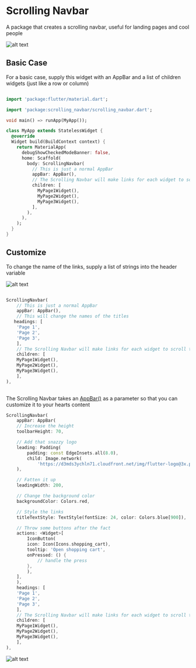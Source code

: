 # Scrolling Navbar

A package that creates a scrolling navbar, useful for landing pages and cool people




![alt text](https://media.discordapp.net/attachments/704804916438499378/812424684011520000/2021-02-19_15.44.11.gif?width=1664&height=1011)

## Basic Case

For a basic case, supply this widget with an AppBar and a list of children widgets (just like a row or column)

```dart

import 'package:flutter/material.dart';

import 'package:scrolling_navbar/scrolling_navbar.dart';

void main() => runApp(MyApp());

class MyApp extends StatelessWidget {
  @override
  Widget build(BuildContext context) {
    return MaterialApp(
      debugShowCheckedModeBanner: false,
      home: Scaffold(
        body: ScrollingNavbar(
          // This is just a normal AppBar
          appBar: AppBar(),
          // The Scrolling Navbar will make links for each widget to scroll to
          children: [
            MyPage1Widget(),
            MyPage2Widget(),
            MyPage3Widget(),
          ],
        ),
      ),
    );
  }
}

```

## Customize

To change the name of the links, supply a list of strings into the header variable

![alt text](https://media.discordapp.net/attachments/704804916438499378/812424684011520000/2021-02-19_15.44.11.gif?width=1664&height=1011)

```dart

ScrollingNavbar(
    // This is just a normal AppBar
    appBar: AppBar(),
    // This will change the names of the titles
   headings: [
    'Page 1',
    'Page 2',
    'Page 3',
    ],
    // The Scrolling Navbar will make links for each widget to scroll to
    children: [
    MyPage1Widget(),
    MyPage2Widget(),
    MyPage3Widget(),
    ],
),
     
```

The Scrolling Navbar takes an [AppBar()](https://api.flutter.dev/flutter/material/AppBar-class.html) as a parameter so that you can customize it to your hearts content


```dart
ScrollingNavbar(
    appBar: AppBar(
    // Increase the height
    toolbarHeight: 70,

    // Add that snazzy logo
    leading: Padding(
        padding: const EdgeInsets.all(8.0),
        child: Image.network(
            'https://d3mds3ychln71.cloudfront.net/img/flutter-logo@3x.png'),
    ),

    // Fatten it up
    leadingWidth: 200,

    // Change the background color
    backgroundColor: Colors.red,

    // Style the links
    titleTextStyle: TextStyle(fontSize: 24, color: Colors.blue[900]),

    // Throw some buttons after the fact
    actions: <Widget>[
        IconButton(
        icon: Icon(Icons.shopping_cart),
        tooltip: 'Open shopping cart',
        onPressed: () {
            // handle the press
        },
        ),
    ],
    ),
    headings: [
    'Page 1',
    'Page 2',
    'Page 3',
    ],
    // The Scrolling Navbar will make links for each widget to scroll to
    children: [
    MyPage1Widget(),
    MyPage2Widget(),
    MyPage3Widget(),
    ],
),
```



![alt text](https://media.discordapp.net/attachments/704804916438499378/812432106814177301/unknown.png?width=1684&height=1010)
